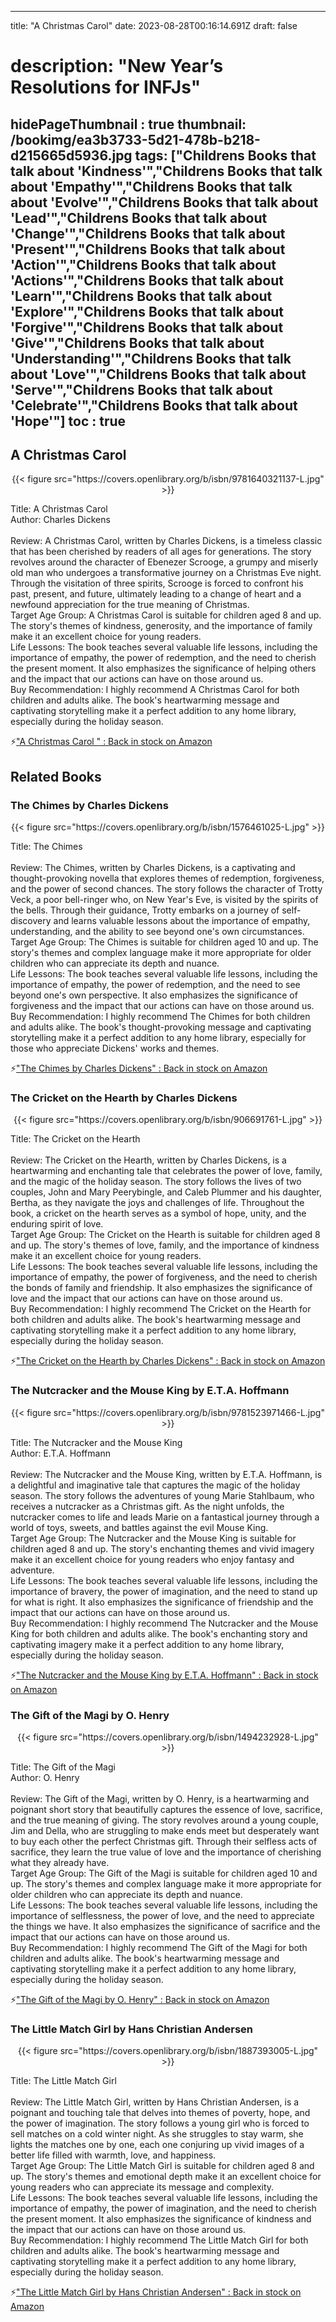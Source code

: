 
---
title: "A Christmas Carol"
date: 2023-08-28T00:16:14.691Z
draft: false
# description: "New Year’s Resolutions for INFJs"
hidePageThumbnail : true
thumbnail: /bookimg/ea3b3733-5d21-478b-b218-d215665d5936.jpg
tags: ["Childrens Books that talk about 'Kindness'","Childrens Books that talk about 'Empathy'","Childrens Books that talk about 'Evolve'","Childrens Books that talk about 'Lead'","Childrens Books that talk about 'Change'","Childrens Books that talk about 'Present'","Childrens Books that talk about 'Action'","Childrens Books that talk about 'Actions'","Childrens Books that talk about 'Learn'","Childrens Books that talk about 'Explore'","Childrens Books that talk about 'Forgive'","Childrens Books that talk about 'Give'","Childrens Books that talk about 'Understanding'","Childrens Books that talk about 'Love'","Childrens Books that talk about 'Serve'","Childrens Books that talk about 'Celebrate'","Childrens Books that talk about 'Hope'"]
toc : true
---
## A Christmas Carol 

<center>
{{< figure src="https://covers.openlibrary.org/b/isbn/9781640321137-L.jpg" >}}
</center>

Title: A Christmas Carol</br>
Author: Charles Dickens</br></br>
Review: A Christmas Carol, written by Charles Dickens, is a timeless classic that has been cherished by readers of all ages for generations. The story revolves around the character of Ebenezer Scrooge, a grumpy and miserly old man who undergoes a transformative journey on a Christmas Eve night. Through the visitation of three spirits, Scrooge is forced to confront his past, present, and future, ultimately leading to a change of heart and a newfound appreciation for the true meaning of Christmas.</br>
Target Age Group: A Christmas Carol is suitable for children aged 8 and up. The story's themes of kindness, generosity, and the importance of family make it an excellent choice for young readers.</br>
Life Lessons: The book teaches several valuable life lessons, including the importance of empathy, the power of redemption, and the need to cherish the present moment. It also emphasizes the significance of helping others and the impact that our actions can have on those around us.</br>
Buy Recommendation: I highly recommend A Christmas Carol for both children and adults alike. The book's heartwarming message and captivating storytelling make it a perfect addition to any home library, especially during the holiday season.</br>

<p>⚡<a id="aflink" href="https://www.amazon.com/gp/search?ie=UTF8&tag=klayu00-20&linkCode=ur2&linkId=6639bed89a8ad8dd2705e40644eb43d3&camp=1789&creative=9325&index=books&keywords=A Christmas Carol " class="one" target="_blank" title='"A Christmas Carol " : Back in stock on Amazon'>"A Christmas Carol " : Back in stock on Amazon</a></p>

## Related Books
### The Chimes by Charles Dickens
<center>
{{< figure src="https://covers.openlibrary.org/b/isbn/1576461025-L.jpg" >}}
</center>

Title: The Chimes</br></br>
Review: The Chimes, written by Charles Dickens, is a captivating and thought-provoking novella that explores themes of redemption, forgiveness, and the power of second chances. The story follows the character of Trotty Veck, a poor bell-ringer who, on New Year's Eve, is visited by the spirits of the bells. Through their guidance, Trotty embarks on a journey of self-discovery and learns valuable lessons about the importance of empathy, understanding, and the ability to see beyond one's own circumstances.</br>
Target Age Group: The Chimes is suitable for children aged 10 and up. The story's themes and complex language make it more appropriate for older children who can appreciate its depth and nuance.</br>
Life Lessons: The book teaches several valuable life lessons, including the importance of empathy, the power of redemption, and the need to see beyond one's own perspective. It also emphasizes the significance of forgiveness and the impact that our actions can have on those around us.</br>
Buy Recommendation: I highly recommend The Chimes for both children and adults alike. The book's thought-provoking message and captivating storytelling make it a perfect addition to any home library, especially for those who appreciate Dickens' works and themes.</br>

<p>⚡<a id="aflink" href="https://www.amazon.com/gp/search?ie=UTF8&tag=klayu00-20&linkCode=ur2&linkId=6639bed89a8ad8dd2705e40644eb43d3&camp=1789&creative=9325&index=books&keywords=The Chimes by Charles Dickens" class="one" target="_blank" title='"The Chimes by Charles Dickens" : Back in stock on Amazon'>"The Chimes by Charles Dickens" : Back in stock on Amazon</a></p>

### The Cricket on the Hearth by Charles Dickens
<center>
{{< figure src="https://covers.openlibrary.org/b/isbn/906691761-L.jpg" >}}
</center>

Title: The Cricket on the Hearth</br></br>
Review: The Cricket on the Hearth, written by Charles Dickens, is a heartwarming and enchanting tale that celebrates the power of love, family, and the magic of the holiday season. The story follows the lives of two couples, John and Mary Peerybingle, and Caleb Plummer and his daughter, Bertha, as they navigate the joys and challenges of life. Throughout the book, a cricket on the hearth serves as a symbol of hope, unity, and the enduring spirit of love.</br>
Target Age Group: The Cricket on the Hearth is suitable for children aged 8 and up. The story's themes of love, family, and the importance of kindness make it an excellent choice for young readers.</br>
Life Lessons: The book teaches several valuable life lessons, including the importance of empathy, the power of forgiveness, and the need to cherish the bonds of family and friendship. It also emphasizes the significance of love and the impact that our actions can have on those around us.</br>
Buy Recommendation: I highly recommend The Cricket on the Hearth for both children and adults alike. The book's heartwarming message and captivating storytelling make it a perfect addition to any home library, especially during the holiday season.</br>

<p>⚡<a id="aflink" href="https://www.amazon.com/gp/search?ie=UTF8&tag=klayu00-20&linkCode=ur2&linkId=6639bed89a8ad8dd2705e40644eb43d3&camp=1789&creative=9325&index=books&keywords=The Cricket on the Hearth by Charles Dickens" class="one" target="_blank" title='"The Cricket on the Hearth by Charles Dickens" : Back in stock on Amazon'>"The Cricket on the Hearth by Charles Dickens" : Back in stock on Amazon</a></p>

### The Nutcracker and the Mouse King by E.T.A. Hoffmann
<center>
{{< figure src="https://covers.openlibrary.org/b/isbn/9781523971466-L.jpg" >}}
</center>

Title: The Nutcracker and the Mouse King</br>
Author: E.T.A. Hoffmann</br></br>
Review: The Nutcracker and the Mouse King, written by E.T.A. Hoffmann, is a delightful and imaginative tale that captures the magic of the holiday season. The story follows the adventures of young Marie Stahlbaum, who receives a nutcracker as a Christmas gift. As the night unfolds, the nutcracker comes to life and leads Marie on a fantastical journey through a world of toys, sweets, and battles against the evil Mouse King.</br>
Target Age Group: The Nutcracker and the Mouse King is suitable for children aged 8 and up. The story's enchanting themes and vivid imagery make it an excellent choice for young readers who enjoy fantasy and adventure.</br>
Life Lessons: The book teaches several valuable life lessons, including the importance of bravery, the power of imagination, and the need to stand up for what is right. It also emphasizes the significance of friendship and the impact that our actions can have on those around us.</br>
Buy Recommendation: I highly recommend The Nutcracker and the Mouse King for both children and adults alike. The book's enchanting story and captivating imagery make it a perfect addition to any home library, especially during the holiday season.</br>

<p>⚡<a id="aflink" href="https://www.amazon.com/gp/search?ie=UTF8&tag=klayu00-20&linkCode=ur2&linkId=6639bed89a8ad8dd2705e40644eb43d3&camp=1789&creative=9325&index=books&keywords=The Nutcracker and the Mouse King by E.T.A. Hoffmann" class="one" target="_blank" title='"The Nutcracker and the Mouse King by E.T.A. Hoffmann" : Back in stock on Amazon'>"The Nutcracker and the Mouse King by E.T.A. Hoffmann" : Back in stock on Amazon</a></p>

### The Gift of the Magi by O. Henry
<center>
{{< figure src="https://covers.openlibrary.org/b/isbn/1494232928-L.jpg" >}}
</center>

Title: The Gift of the Magi</br>
Author: O. Henry</br></br>
Review: The Gift of the Magi, written by O. Henry, is a heartwarming and poignant short story that beautifully captures the essence of love, sacrifice, and the true meaning of giving. The story revolves around a young couple, Jim and Della, who are struggling to make ends meet but desperately want to buy each other the perfect Christmas gift. Through their selfless acts of sacrifice, they learn the true value of love and the importance of cherishing what they already have.</br>
Target Age Group: The Gift of the Magi is suitable for children aged 10 and up. The story's themes and complex language make it more appropriate for older children who can appreciate its depth and nuance.</br>
Life Lessons: The book teaches several valuable life lessons, including the importance of selflessness, the power of love, and the need to appreciate the things we have. It also emphasizes the significance of sacrifice and the impact that our actions can have on those around us.</br>
Buy Recommendation: I highly recommend The Gift of the Magi for both children and adults alike. The book's heartwarming message and captivating storytelling make it a perfect addition to any home library, especially during the holiday season.</br>

<p>⚡<a id="aflink" href="https://www.amazon.com/gp/search?ie=UTF8&tag=klayu00-20&linkCode=ur2&linkId=6639bed89a8ad8dd2705e40644eb43d3&camp=1789&creative=9325&index=books&keywords=The Gift of the Magi by O. Henry" class="one" target="_blank" title='"The Gift of the Magi by O. Henry" : Back in stock on Amazon'>"The Gift of the Magi by O. Henry" : Back in stock on Amazon</a></p>

### The Little Match Girl by Hans Christian Andersen
<center>
{{< figure src="https://covers.openlibrary.org/b/isbn/1887393005-L.jpg" >}}
</center>

Title: The Little Match Girl</br></br>
Review: The Little Match Girl, written by Hans Christian Andersen, is a poignant and touching tale that delves into themes of poverty, hope, and the power of imagination. The story follows a young girl who is forced to sell matches on a cold winter night. As she struggles to stay warm, she lights the matches one by one, each one conjuring up vivid images of a better life filled with warmth, love, and happiness.</br>
Target Age Group: The Little Match Girl is suitable for children aged 8 and up. The story's themes and emotional depth make it an excellent choice for young readers who can appreciate its message and complexity.</br>
Life Lessons: The book teaches several valuable life lessons, including the importance of empathy, the power of imagination, and the need to cherish the present moment. It also emphasizes the significance of kindness and the impact that our actions can have on those around us.</br>
Buy Recommendation: I highly recommend The Little Match Girl for both children and adults alike. The book's heartwarming message and captivating storytelling make it a perfect addition to any home library, especially during the holiday season.</br>

<p>⚡<a id="aflink" href="https://www.amazon.com/gp/search?ie=UTF8&tag=klayu00-20&linkCode=ur2&linkId=6639bed89a8ad8dd2705e40644eb43d3&camp=1789&creative=9325&index=books&keywords=The Little Match Girl by Hans Christian Andersen" class="one" target="_blank" title='"The Little Match Girl by Hans Christian Andersen" : Back in stock on Amazon'>"The Little Match Girl by Hans Christian Andersen" : Back in stock on Amazon</a></p>
